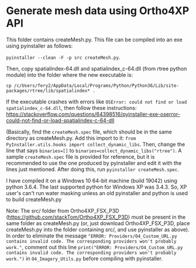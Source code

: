 # Generate mesh data using Ortho4XP API

This folder contains createMesh.py. This file can be compiled into an exe using pyinstaller as follows:

`pyinstaller --clean -F -p src createMesh.py`.

Then, copy spatialindex-64.dll and spatialindex_c-64.dll (from rtree python module) into the folder where the new executable is:

`cp /c/Users/fery2/AppData/Local/Programs/Python/Python36/Lib/site-packages/rtree/lib/spatialindex* .`

If the executable crashes with errors like `OSError: could not find or load spatialindex_c-64.dll`, then follow these instructions: https://stackoverflow.com/questions/64398516/pyinstaller-exe-oserror-could-not-find-or-load-spatialindex-c-64-dll

(Basically, find the `createMesh.spec` file, which should be in the same directory as createMesh.py. Add this import to it: `from PyInstaller.utils.hooks import collect_dynamic_libs`. Then, change the line that says `binaries=[]` to `binaries=collect_dynamic_libs("rtree")`. A sample `createMesh.spec` file is provided for reference, but it is recommended to use the one produced by pyinstaller and edit it with the lines just mentioned. After doing this, run `pyinstaller createMesh.spec`.

I have compiled it on a Windows 10 64-bit machine (build 19042) using python 3.6.4. The last supported python for Windows XP was 3.4.3. So, XP user's can't run water masking unless an old pyinstaller and python is used to build createMesh.py

Note: The src/ folder from Ortho4XP_FSX_P3D (https://github.com/stackTom/Ortho4XP_FSX_P3D) must be present in the same folder as createMesh.py (or, just download Ortho4XP_FSX_P3D, place createMesh.py into the folder containing src/, and use pyinstaller as above).
In order to eliminate the message `"ERROR: Providers/O4_Custom_URL.py contains invalid code. The corresponding providers won't probably work."`, comment out this line
`print("ERROR: Providers/O4_Custom_URL.py contains invalid code. The corresponding providers won't probably work.")`
in `O4_Imagery_Utils.py` before compiling with pyinstaller.
